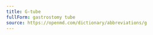 ```yaml
---
title: G-tube
fullForm: gastrostomy tube
source: https://openmd.com/dictionary/abbreviations/g
---
```

